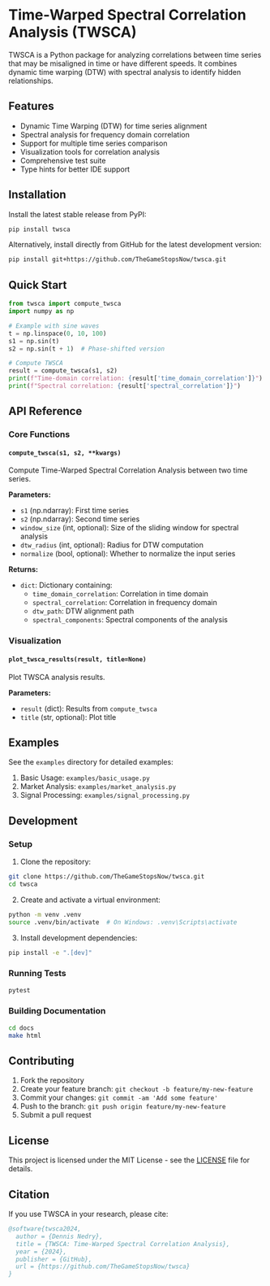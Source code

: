 # Time-Warped Spectral Correlation Analysis (TWSCA)

TWSCA is a Python package for analyzing correlations between time series that may be misaligned in time or have different speeds. It combines dynamic time warping (DTW) with spectral analysis to identify hidden relationships.

## Features

- Dynamic Time Warping (DTW) for time series alignment
- Spectral analysis for frequency domain correlation
- Support for multiple time series comparison
- Visualization tools for correlation analysis
- Comprehensive test suite
- Type hints for better IDE support

## Installation

Install the latest stable release from PyPI:

```bash
pip install twsca
```

Alternatively, install directly from GitHub for the latest development version:

```bash
pip install git+https://github.com/TheGameStopsNow/twsca.git
```

## Quick Start

```python
from twsca import compute_twsca
import numpy as np

# Example with sine waves
t = np.linspace(0, 10, 100)
s1 = np.sin(t)
s2 = np.sin(t + 1)  # Phase-shifted version

# Compute TWSCA
result = compute_twsca(s1, s2)
print(f"Time-domain correlation: {result['time_domain_correlation']}")
print(f"Spectral correlation: {result['spectral_correlation']}")
```

## API Reference

### Core Functions

#### `compute_twsca(s1, s2, **kwargs)`

Compute Time-Warped Spectral Correlation Analysis between two time series.

**Parameters:**
- `s1` (np.ndarray): First time series
- `s2` (np.ndarray): Second time series
- `window_size` (int, optional): Size of the sliding window for spectral analysis
- `dtw_radius` (int, optional): Radius for DTW computation
- `normalize` (bool, optional): Whether to normalize the input series

**Returns:**
- `dict`: Dictionary containing:
  - `time_domain_correlation`: Correlation in time domain
  - `spectral_correlation`: Correlation in frequency domain
  - `dtw_path`: DTW alignment path
  - `spectral_components`: Spectral components of the analysis

### Visualization

#### `plot_twsca_results(result, title=None)`

Plot TWSCA analysis results.

**Parameters:**
- `result` (dict): Results from `compute_twsca`
- `title` (str, optional): Plot title

## Examples

See the `examples` directory for detailed examples:

1. Basic Usage: `examples/basic_usage.py`
2. Market Analysis: `examples/market_analysis.py`
3. Signal Processing: `examples/signal_processing.py`

## Development

### Setup

1. Clone the repository:
```bash
git clone https://github.com/TheGameStopsNow/twsca.git
cd twsca
```

2. Create and activate a virtual environment:
```bash
python -m venv .venv
source .venv/bin/activate  # On Windows: .venv\Scripts\activate
```

3. Install development dependencies:
```bash
pip install -e ".[dev]"
```

### Running Tests

```bash
pytest
```

### Building Documentation

```bash
cd docs
make html
```

## Contributing

1. Fork the repository
2. Create your feature branch: `git checkout -b feature/my-new-feature`
3. Commit your changes: `git commit -am 'Add some feature'`
4. Push to the branch: `git push origin feature/my-new-feature`
5. Submit a pull request

## License

This project is licensed under the MIT License - see the [LICENSE](LICENSE) file for details.

## Citation

If you use TWSCA in your research, please cite:

```bibtex
@software{twsca2024,
  author = {Dennis Nedry},
  title = {TWSCA: Time-Warped Spectral Correlation Analysis},
  year = {2024},
  publisher = {GitHub},
  url = {https://github.com/TheGameStopsNow/twsca}
}
``` 